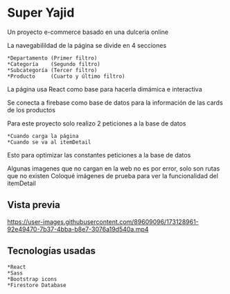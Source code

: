 
# Super Yajid

Un proyecto e-commerce basado en una dulceria online

La navegabilildad de la página se divide en 4 secciones

    *Departamento (Primer filtro)
    *Categoría    (Segundo filtro)
    *Subcategoría (Tercer filtro)
    *Producto     (Cuarto y último filtro)

La página usa React como base para hacerla dimámica e interactiva

Se conecta a firebase como base de datos para la información de las cards de los productos

Para este proyecto solo realizo 2 peticiones a la base de datos
    
    *Cuando carga la página
    *Cuando se va al itemDetail

Esto para optimizar las constantes peticiones a la base de datos

Algunas imagenes que no cargan en la web no es por error, solo son rutas que no existen
Coloqué imágenes de prueba para ver la funcionalidad del itemDetail
## Vista previa
https://user-images.githubusercontent.com/89609096/173128961-92e49470-7b37-4bba-b8e7-3076a19d540a.mp4
## Tecnologías usadas

    *React
    *Sass
    *Bootstrap icons
    *Firestore Database